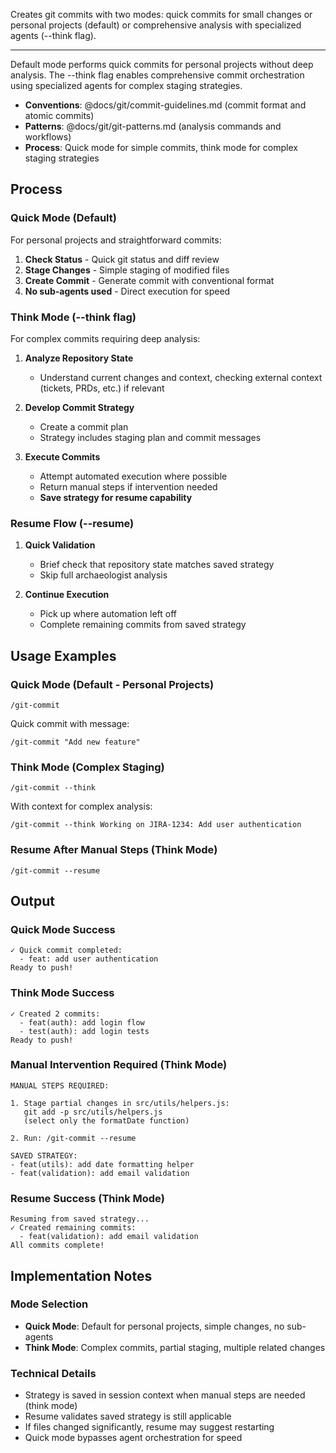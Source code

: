 Creates git commits with two modes: quick commits for small changes or personal projects (default) or comprehensive analysis with specialized agents (--think flag).

---

Default mode performs quick commits for personal projects without deep analysis.
The --think flag enables comprehensive commit orchestration using specialized agents for complex staging strategies.

- **Conventions**: @docs/git/commit-guidelines.md (commit format and atomic commits)
- **Patterns**: @docs/git/git-patterns.md (analysis commands and workflows)
- **Process**: Quick mode for simple commits, think mode for complex staging strategies

## Process

### Quick Mode (Default)

For personal projects and straightforward commits:

1. **Check Status** - Quick git status and diff review
2. **Stage Changes** - Simple staging of modified files
3. **Create Commit** - Generate commit with conventional format
4. **No sub-agents used** - Direct execution for speed

### Think Mode (--think flag)

For complex commits requiring deep analysis:

1. **Analyze Repository State**

   - Understand current changes and context,
     checking external context (tickets, PRDs, etc.) if relevant

2. **Develop Commit Strategy**

   - Create a commit plan
   - Strategy includes staging plan and commit messages

3. **Execute Commits**
   - Attempt automated execution where possible
   - Return manual steps if intervention needed
   - **Save strategy for resume capability**

### Resume Flow (--resume)

1. **Quick Validation**

   - Brief check that repository state matches saved strategy
   - Skip full archaeologist analysis

2. **Continue Execution**
   - Pick up where automation left off
   - Complete remaining commits from saved strategy

## Usage Examples

### Quick Mode (Default - Personal Projects)

```
/git-commit
```

Quick commit with message:

```
/git-commit "Add new feature"
```

### Think Mode (Complex Staging)

```
/git-commit --think
```

With context for complex analysis:

```
/git-commit --think Working on JIRA-1234: Add user authentication
```

### Resume After Manual Steps (Think Mode)

```
/git-commit --resume
```

## Output

### Quick Mode Success

```
✓ Quick commit completed:
  - feat: add user authentication
Ready to push!
```

### Think Mode Success

```
✓ Created 2 commits:
  - feat(auth): add login flow
  - test(auth): add login tests
Ready to push!
```

### Manual Intervention Required (Think Mode)

```
MANUAL STEPS REQUIRED:

1. Stage partial changes in src/utils/helpers.js:
   git add -p src/utils/helpers.js
   (select only the formatDate function)

2. Run: /git-commit --resume

SAVED STRATEGY:
- feat(utils): add date formatting helper
- feat(validation): add email validation
```

### Resume Success (Think Mode)

```
Resuming from saved strategy...
✓ Created remaining commits:
  - feat(validation): add email validation
All commits complete!
```

## Implementation Notes

### Mode Selection

- **Quick Mode**: Default for personal projects, simple changes, no sub-agents
- **Think Mode**: Complex commits, partial staging, multiple related changes

### Technical Details

- Strategy is saved in session context when manual steps are needed (think mode)
- Resume validates saved strategy is still applicable
- If files changed significantly, resume may suggest restarting
- Quick mode bypasses agent orchestration for speed
